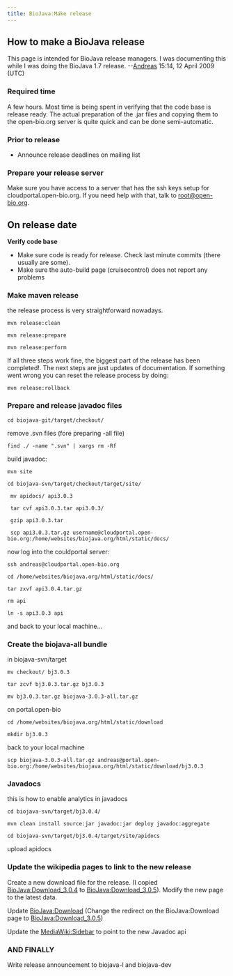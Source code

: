 ```yaml
---
title: BioJava:Make release
---
```


How to make a BioJava release
-----------------------------

This page is intended for BioJava release managers. I was documenting
this while I was doing the BioJava 1.7
release. --[Andreas](User:Andreas "wikilink") 15:14, 12 April 2009 (UTC)

### Required time

A few hours. Most time is being spent in verifying that the code base is
release ready. The actual preparation of the .jar files and copying them
to the open-bio.org server is quite quick and can be done
semi-automatic.

### Prior to release

-   Announce release deadlines on mailing list

### Prepare your release server

Make sure you have access to a server that has the ssh keys setup for
cloudportal.open-bio.org. If you need help with that, talk to
root@open-bio.org.

On release date
---------------

**Verify code base**

-   Make sure code is ready for release. Check last minute commits
    (there usually are some).
-   Make sure the auto-build page (cruisecontrol) does not report any
    problems

### Make maven release

the release process is very straightforward nowadays.

`mvn release:clean `

`mvn release:prepare `

`mvn release:perform`

If all three steps work fine, the biggest part of the release has been
completed!. The next steps are just updates of documentation. If
something went wrong you can reset the release process by doing:

`mvn release:rollback`

### Prepare and release javadoc files

`cd biojava-git/target/checkout/`

remove .svn files (fore preparing -all file)

`find ./ -name ".svn" | xargs rm -Rf`

build javadoc:

`mvn site`

`cd biojava-svn/target/checkout/target/site/`

` mv apidocs/ api3.0.3`

` tar cvf api3.0.3.tar api3.0.3/`  
  
` gzip api3.0.3.tar`

` scp api3.0.3.tar.gz username@cloudportal.open-bio.org:/home/websites/biojava.org/html/static/docs/`

now log into the couldportal server:

`ssh andreas@cloudportal.open-bio.org`

`cd /home/websites/biojava.org/html/static/docs/`

`tar zxvf api3.0.4.tar.gz`

`rm api`  
  
`ln -s api3.0.3 api`

and back to your local machine...

### Create the biojava-all bundle

in biojava-svn/target

`mv checkout/ bj3.0.3`

`tar zcvf bj3.0.3.tar.gz bj3.0.3`

`mv bj3.0.3.tar.gz biojava-3.0.3-all.tar.gz`  

on portal.open-bio

`cd /home/websites/biojava.org/html/static/download`

`mkdir bj3.0.3`

back to your local machine

`scp biojava-3.0.3-all.tar.gz andreas@portal.open-bio.org:/home/websites/biojava.org/html/static/download/bj3.0.3`

### Javadocs

this is how to enable analytics in javadocs

`cd biojava-svn/target/bj3.0.4/`

`mvn clean install source:jar javadoc:jar deploy javadoc:aggregate`

`cd biojava-svn/target/bj3.0.4/target/site/apidocs`

upload apidocs

### Update the wikipedia pages to link to the new release

Create a new download file for the release. (I copied
<BioJava:Download_3.0.4> to <BioJava:Download_3.0.5>). Modify the new
page to the latest data.

Update <BioJava:Download> (Change the redirect on the BioJava:Download
page to <BioJava:Download_3.0.5>)

Update the <MediaWiki:Sidebar> to point to the new Javadoc api

### AND FINALLY

Write release announcement to biojava-l and biojava-dev
